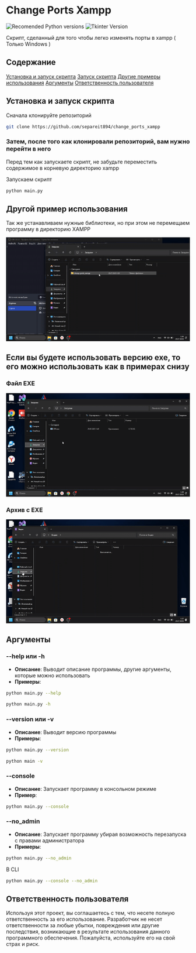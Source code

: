 # Change Ports Xampp

![Recomended Python versions](https://img.shields.io/badge/python-3.7+-blue.svg)    ![Tkinter Version](https://img.shields.io/badge/tkinter-v8.6-green.svg)

Скрипт, сделанный для того чтобы легко изменять порты в xampp ( Только Windows )

## Содержание

[Установка и запуск скрипта](#установка-и-запуск-скрипта)
[Запуск скрипта](#затем-после-того-как-клонировали-репозиторий-вам-нужно-перейти-в-него)
[Другие примеры использования](#если-вы-будете-использовать-версию-exe-то-его-можно-использовать-как-в-примерах-снизу)
[Аргументы](#аргументы)
[Ответственность пользователя](#ответственность-пользователя)

## Установка и запуск скрипта

Сначала клонируйте репозиторий

```bash
git clone https://github.com/separeit894/change_ports_xampp
```

### Затем, после того как клонировали репозиторий, вам нужно перейти в него

Перед тем как запускаете скрипт, не забудьте переместить содержимое в корневую директорию xampp

Запускаем скрипт

```bash
python main.py
```

## Другой пример использования

Так же устанавливаем нужные библиотеки, но при этом не перемещаем программу в директорию XAMPP

![Пример работы со скриптом через Python](assets/example_py.gif)

## Если вы будете использовать версию exe, то его можно использовать как в примерах снизу

### Файл EXE

![Пример использования одного файла exe](assets/example_exe.gif)

### Архив с EXE

![Пример использования exe в архиве](assets/example_folder_exe.gif)

## Аргументы

### **--help** или **-h** 

- **Описание**: Выводит описание программы, другие аргументы, которые можно использовать
- **Примеры**: 
```bash
python main.py --help
```
```bash
python main.py -h
```

### **--version** или **-v**
- **Описание**: Выводит версию программы
- **Примеры**: 
```bash
python main.py --version
```
```bash
python main -v
```

### **--console** 
- **Описание**: Запускает программу в консольном режиме
- **Пример**: 
```bash
python main.py --console
```

### **--no_admin**
- **Описание**: Запускает программу убирая возможность перезапуска с правами администратора
- **Примеры**: 
```bash
python main.py --no_admin
```
В CLI
```bash
python main.py --console --no_admin
```

## Ответственность пользователя

Используя этот проект, вы соглашаетесь с тем, что несете полную ответственность за его использование. Разработчик не несет ответственности за любые убытки, повреждения или другие последствия, возникающие в результате использования данного программного обеспечения. Пожалуйста, используйте его на свой страх и риск.
